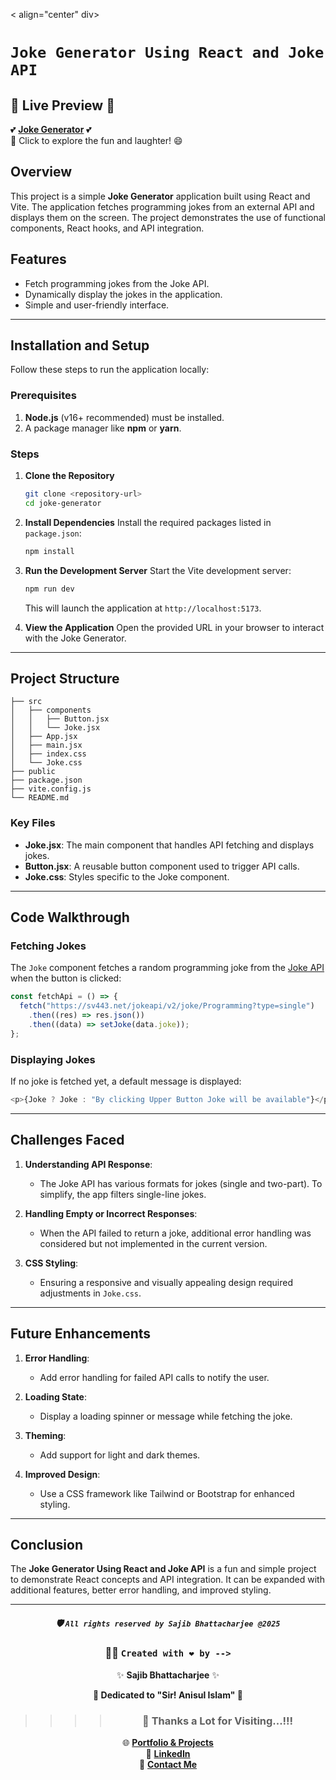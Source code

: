 
< align="center" div> 

# `Joke Generator Using React and Joke API`

## 🌟 **Live Preview** 🌟

💕 [**Joke Generator**](https://joke-generator2025.netlify.app/) 💕  
🎉 Click to explore the fun and laughter! 😄

</div>

## Overview

This project is a simple **Joke Generator** application built using React and Vite. The application fetches programming jokes from an external API and displays them on the screen. The project demonstrates the use of functional components, React hooks, and API integration.

## Features

- Fetch programming jokes from the Joke API.
- Dynamically display the jokes in the application.
- Simple and user-friendly interface.

---

## Installation and Setup

Follow these steps to run the application locally:

### Prerequisites

1. **Node.js** (v16+ recommended) must be installed.
2. A package manager like **npm** or **yarn**.

### Steps

1. **Clone the Repository**

   ```bash
   git clone <repository-url>
   cd joke-generator
   ```

2. **Install Dependencies**
   Install the required packages listed in `package.json`:

   ```bash
   npm install
   ```

3. **Run the Development Server**
   Start the Vite development server:

   ```bash
   npm run dev
   ```

   This will launch the application at `http://localhost:5173`.

4. **View the Application**
   Open the provided URL in your browser to interact with the Joke Generator.

---

## Project Structure

```
├── src
│   ├── components
│   │   ├── Button.jsx
│   │   └── Joke.jsx
│   ├── App.jsx
│   ├── main.jsx
│   ├── index.css
│   └── Joke.css
├── public
├── package.json
├── vite.config.js
└── README.md
```

### Key Files

- **Joke.jsx**: The main component that handles API fetching and displays jokes.
- **Button.jsx**: A reusable button component used to trigger API calls.
- **Joke.css**: Styles specific to the Joke component.

---

## Code Walkthrough

### Fetching Jokes

The `Joke` component fetches a random programming joke from the [Joke API](https://sv443.net/jokeapi/v2/) when the button is clicked:

```javascript
const fetchApi = () => {
  fetch("https://sv443.net/jokeapi/v2/joke/Programming?type=single")
    .then((res) => res.json())
    .then((data) => setJoke(data.joke));
};
```

### Displaying Jokes

If no joke is fetched yet, a default message is displayed:

```javascript
<p>{Joke ? Joke : "By clicking Upper Button Joke will be available"}</p>
```

---

## Challenges Faced

1. **Understanding API Response**:

   - The Joke API has various formats for jokes (single and two-part). To simplify, the app filters single-line jokes.

2. **Handling Empty or Incorrect Responses**:

   - When the API failed to return a joke, additional error handling was considered but not implemented in the current version.

3. **CSS Styling**:
   - Ensuring a responsive and visually appealing design required adjustments in `Joke.css`.

---

## Future Enhancements

1. **Error Handling**:

   - Add error handling for failed API calls to notify the user.

2. **Loading State**:

   - Display a loading spinner or message while fetching the joke.

3. **Theming**:

   - Add support for light and dark themes.

4. **Improved Design**:
   - Use a CSS framework like Tailwind or Bootstrap for enhanced styling.

---

## Conclusion

The **Joke Generator Using React and Joke API** is a fun and simple project to demonstrate React concepts and API integration. It can be expanded with additional features, better error handling, and improved styling.

---

 
<div align="center">

##### 🛡️ `All rights reserved by Sajib Bhattacharjee @2025`

### 👨‍💻 `Created with ❤️ by -->`

✨ **Sajib Bhattacharjee** ✨

**💖 Dedicated to "Sir! Anisul Islam" 💖**

> > > > ### 🙏 Thanks a Lot for Visiting...!!!

🌐 [**Portfolio & Projects**](https://github.com/Sajib-Bhattacharjee)  
💼 [**LinkedIn**](https://www.linkedin.com/in/sajib-bhattacharjee-42682a178/)  
📧 [**Contact Me**](mailto:sajibbhattacjarjee2000@gmail.com)

</div>

